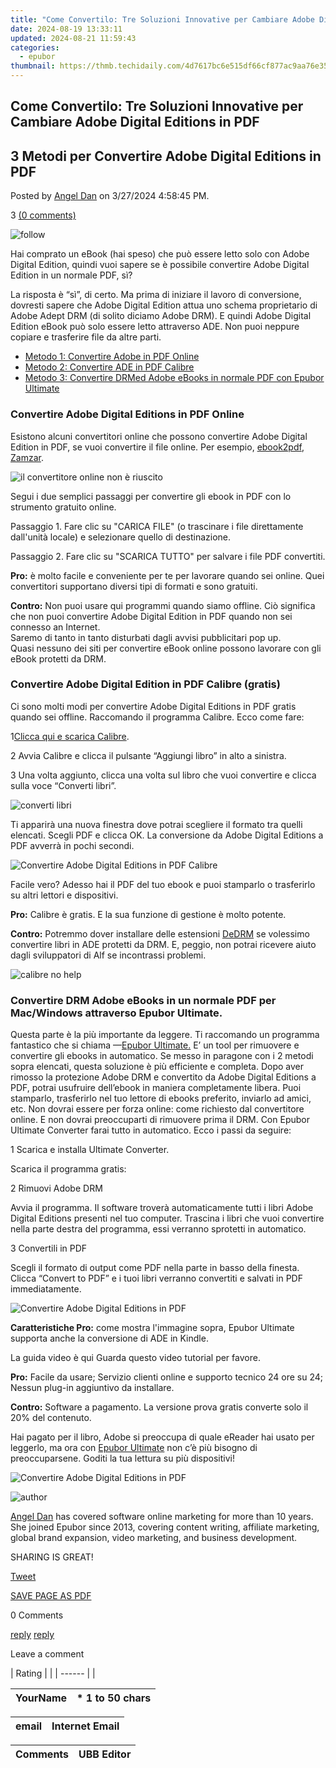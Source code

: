 ```yaml
---
title: "Come Convertilo: Tre Soluzioni Innovative per Cambiare Adobe Digital Editions in PDF"
date: 2024-08-19 13:33:11
updated: 2024-08-21 11:59:43
categories:
  - epubor
thumbnail: https://thmb.techidaily.com/4d7617bc6e515df66cf877ac9aa76e35a27d5b140b89f27b65013967fb63481d.jpg
---
```


## Come Convertilo: Tre Soluzioni Innovative per Cambiare Adobe Digital Editions in PDF

## 3 Metodi per Convertire Adobe Digital Editions in PDF

Posted by [Angel Dan](http://www.epubor.com/mailto:epubor.muzhi1989@gmail.com) on 3/27/2024 4:58:45 PM.

3 [(0 comments)](http://www.epubor.com/#comment-area) 



![follow](http://www.epubor.com/images/follow.png)

Hai comprato un eBook (hai speso) che può essere letto solo con Adobe Digital Edition, quindi vuoi sapere se è possibile convertire Adobe Digital Edition in un normale PDF, sì? 

La risposta è “sì”, di certo. Ma prima di iniziare il lavoro di conversione, dovresti sapere che Adobe Digital Edition attua uno schema proprietario di Adobe Adept DRM (di solito diciamo Adobe DRM). E quindi Adobe Digital Edition eBook può solo essere letto attraverso ADE. Non puoi neppure copiare e trasferire file da altre parti. 

* [Metodo 1: Convertire Adobe in PDF Online](https://tools.techidaily.com/epubor/products/)
* [Metodo 2: Convertire ADE in PDF Calibre](https://tools.techidaily.com/epubor/products/)
* [Metodo 3: Convertire DRMed Adobe eBooks in normale PDF con Epubor Ultimate](https://tools.techidaily.com/epubor/products/)

###  Convertire Adobe Digital Editions in PDF Online

Esistono alcuni convertitori online che possono convertire Adobe Digital Edition in PDF, se vuoi convertire il file online. Per esempio, [ebook2pdf](https://ebook2pdf.com/), [Zamzar](https://www.zamzar.com/). 

![il convertitore online non è riuscito](https://www.epubor.com/images/uppic/ebook2pdf-online-failed.png)

Segui i due semplici passaggi per convertire gli ebook in PDF con lo strumento gratuito online. 

Passaggio 1\. Fare clic su "CARICA FILE" (o trascinare i file direttamente dall'unità locale) e selezionare quello di destinazione. 

Passaggio 2\. Fare clic su "SCARICA TUTTO" per salvare i file PDF convertiti. 

**Pro:** è molto facile e conveniente per te per lavorare quando sei online. Quei convertitori supportano diversi tipi di formati e sono gratuiti. 

**Contro:** Non puoi usare qui programmi quando siamo offline. Ciò significa che non puoi convertire Adobe Digital Edition in PDF quando non sei connesso an Internet.   
 Saremo di tanto in tanto disturbati dagli avvisi pubblicitari pop up.  
 Quasi nessuno dei siti per convertire eBook online possono lavorare con gli eBook protetti da DRM.

### Convertire Adobe Digital Edition in PDF Calibre (gratis)

Ci sono molti modi per convertire Adobe Digital Editions in PDF gratis quando sei offline. Raccomando il programma Calibre. Ecco come fare:

1[Clicca qui e scarica Calibre](http://calibre-ebook.com/download).

2 Avvia Calibre e clicca il pulsante “Aggiungi libro” in alto a sinistra.

3 Una volta aggiunto, clicca una volta sul libro che vuoi convertire e clicca sulla voce “Converti libri”. 

![converti libri](https://epubor.com/images/uppic/converti-libri.png)

Ti apparirà una nuova finestra dove potrai scegliere il formato tra quelli elencati. Scegli PDF e clicca OK. La conversione da Adobe Digital Editions a PDF avverrà in pochi secondi.

![Convertire Adobe Digital Editions in PDF Calibre](https://epubor.com/images/uppic/convertire-ade-in-pdf-calibre.png)

Facile vero? Adesso hai il PDF del tuo ebook e puoi stamparlo o trasferirlo su altri lettori e dispositivi. 

**Pro:** Calibre è gratis. E la sua funzione di gestione è molto potente. 

**Contro:** Potremmo dover installare delle estensioni [DeDRM](https://tools.techidaily.com/epubor/products/) se volessimo convertire libri in ADE protetti da DRM. E, peggio, non potrai ricevere aiuto dagli sviluppatori di Alf se incontrassi problemi. 

![calibre no help](http://www.epubor.com/images/uppic/alf-help.png)

### Convertire DRM Adobe eBooks in un normale PDF per Mac/Windows attraverso Epubor Ultimate.

 Questa parte è la più importante da leggere. Ti raccomando un programma fantastico che si chiama —[Epubor Ultimate.](https://tools.techidaily.com/epubor/ultimate/) E’ un tool per rimuovere e convertire gli ebooks in automatico. Se messo in paragone con i 2 metodi sopra elencati, questa soluzione è più efficiente e completa. Dopo aver rimosso la protezione Adobe DRM e convertito da Adobe Digital Editions a PDF, potrai usufruire dell’ebook in maniera completamente libera. Puoi stamparlo, trasferirlo nel tuo lettore di ebooks preferito, inviarlo ad amici, etc. Non dovrai essere per forza online: come richiesto dal convertitore online. E non dovrai preoccuparti di rimuovere prima il DRM. Con Epubor Ultimate Converter farai tutto in automatico. Ecco i passi da seguire:

1 Scarica e installa Ultimate Converter.

Scarica il programma gratis:

[](https://tools.techidaily.com/epubor/ultimate/) [](https://tools.techidaily.com/epubor/ultimate/) 

2 Rimuovi Adobe DRM

Avvia il programma. Il software troverà automaticamente tutti i libri Adobe Digital Editions presenti nel tuo computer. Trascina i libri che vuoi convertire nella parte destra del programma, essi verranno sprotetti in automatico. 

3 Convertili in PDF 

Scegli il formato di output come PDF nella parte in basso della finesta. Clicca “Convert to PDF” e i tuoi libri verranno convertiti e salvati in PDF immediatamente.

![Convertire Adobe Digital Editions in PDF](https://epubor.com/images/uppic/convert-adobe-digital-editions-to-pdf.gif)

**Caratteristiche Pro:** come mostra l'immagine sopra, Epubor Ultimate supporta anche la conversione di ADE in Kindle. 

La guida video è qui Guarda questo video tutorial per favore.

**Pro:** Facile da usare; Servizio clienti online e supporto tecnico 24 ore su 24; Nessun plug-in aggiuntivo da installare. 

**Contro:** Software a pagamento. La versione prova gratis converte solo il 20% del contenuto.

Hai pagato per il libro, Adobe si preoccupa di quale eReader hai usato per leggerlo, ma ora con [Epubor Ultimate](https://tools.techidaily.com/epubor/ultimate/) non c’è più bisogno di preoccuparsene. Goditi la tua lettura su più dispositivi!

![Convertire Adobe Digital Editions in PDF](https://epubor.com/images/uppic/adobe-acsm-in-pdf.png)

![author](http://www.epubor.com/images/uppic/author-dan.jpg)

[Angel Dan](http://www.epubor.com/mailto:epubor.muzhi1989@gmail.com) has covered software online marketing for more than 10 years. She joined Epubor since 2013, covering content writing, affiliate marketing, global brand expansion, video marketing, and business development.

SHARING IS GREAT!

[Tweet](https://twitter.com/share) 

[SAVE PAGE AS PDF](https://tools.techidaily.com/epubor/products/) 



0 Comments

[reply](https://tools.techidaily.com/epubor/products/) [reply](https://tools.techidaily.com/epubor/products/) 

Leave a comment

| Rating |  |
| ------ |  |

| YourName | \*  1 to 50 chars |
| -------- | ----------------- |

| email | Internet Email |
| ----- | -------------- |

| Comments | UBB Editor |
| -------- | ---------- |

<ins class="adsbygoogle"
     style="display:block"
     data-ad-format="autorelaxed"
     data-ad-client="ca-pub-7571918770474297"
     data-ad-slot="1223367746"></ins>



<ins class="adsbygoogle"
     style="display:block"
     data-ad-client="ca-pub-7571918770474297"
     data-ad-slot="8358498916"
     data-ad-format="auto"
     data-full-width-responsive="true"></ins>
